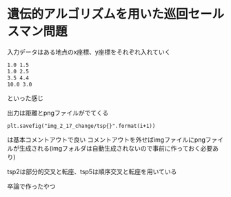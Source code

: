 # 遺伝的アルゴリズムを用いた巡回セールスマン問題
入力データはある地点のx座標、y座標をそれぞれ入れていく
```:input.txt
1.0 1.5
1.0 2.5
3.5 4.4
10.0 3.0
```
といった感じ

出力は距離とpngファイルがでてくる
```
plt.savefig("img_2_17_change/tsp{}".format(i+1)) 
```
は基本コメントアウトで良い
コメントアウトを外せばimgファイルにpngファイルが生成される(imgフォルダは自動生成されないので事前に作っておく必要あり)

tsp2は部分的交叉と転座、tsp5は順序交叉と転座を用いている

卒論で作ったやつ

